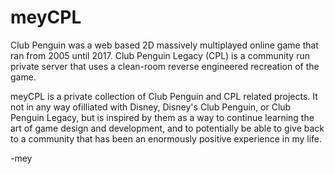 # meyCPL

Club Penguin was a web based 2D massively multiplayed online game that ran from 2005 until 2017. Club Penguin Legacy (CPL) is a community run private server that uses a clean-room reverse engineered recreation of the game.

meyCPL is a private collection of Club Penguin and CPL related projects. It not in any way ofilliated with Disney, Disney's Club Penguin, or Club Penguin Legacy, but is inspired by them as a way to continue learning the art of game design and development, and to potentially be able to give back to a community that has been an enormously positive experience in my life.

-mey
